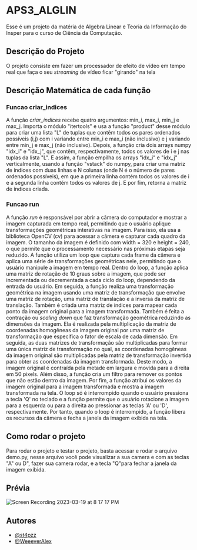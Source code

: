 # APS3_ALGLIN

Esse é um projeto da matéria de Algebra Linear e Teoria da Informação do Insper para o curso de Ciência da Computação.

## Descrição do Projeto
O projeto consiste em fazer um processador de efeito de vídeo em tempo real que faça o seu *streaming* de vídeo ficar "girando" na tela

## Descrição Matemática de cada função
### Funcao criar_indices
A função *criar_indices* recebe quatro argumentos: min_i, max_i, min_j e max_j. Importa o módulo "itertools" e usa a função "product" desse módulo para criar uma lista "L" de tuplas que contêm todos os pares ordenados possíveis (i,j) com i variando entre min_i e max_i (não inclusivo) e j variando entre min_j e max_j (não inclusivo). Depois, a função cria dois arrays numpy "idx_i" e "idx_j", que contêm, respectivamente, todos os valores de i e j nas tuplas da lista "L". E assim, a função empilha os arrays "idx_i" e "idx_j" verticalmente, usando a função "vstack" do numpy, para criar uma matriz de índices com duas linhas e N colunas (onde N é o número de pares ordenados possíveis), em que a primeira linha contém todos os valores de i e a segunda linha contém todos os valores de j. E por fim, retorna a matriz de índices criada.

### Funcao run
A função *run* é responsável por abrir a câmera do computador e mostrar a imagem capturada em tempo real, permitindo que o usuário aplique transformações geométricas interativas na imagem. Para isso, ela usa a biblioteca OpenCV (cv) para acessar a câmera e capturar cada quadro da imagem. O tamanho da imagem é definido com width = 320 e height = 240, o que permite que o processamento necessário nas próximas etapas seja reduzido. A função utiliza um loop que captura cada frame da câmera e aplica uma série de transformações geométricas nele, permitindo que o usuário manipule a imagem em tempo real. Dentro do loop, a função aplica uma matriz de rotação de 10 graus sobre a imagem, que pode ser incrementada ou decrementada a cada ciclo do loop, dependendo da entrada do usuário. Em seguida, a função realiza uma transformação geométrica na imagem usando uma matriz de transformação que envolve uma matriz de rotação, uma matriz de translação e a inversa da matriz de translação. Também é criada uma matriz de índices para mapear cada ponto da imagem original para a imagem transformada. Também é feita a contração ou *scaling down* que faz transformação geométrica reduzindo as dimensões da imagem. Ela é realizada pela multiplicação da matriz de coordenadas homogêneas da imagem original por uma matriz de transformação que especifica o fator de escala de cada dimensão. Em seguida, as duas matrizes de transformação são multiplicadas para formar uma única matriz de transformação no qual, as coordenadas homogêneas da imagem original são multiplicadas pela matriz de transformação invertida para obter as coordenadas da imagem transformada. Deste modo, a imagem original é contraída pela metade em largura e movida para a direita em 50 pixels. Além disso, a função cria um filtro para remover os pontos que não estão dentro da imagem. Por fim, a função atribui os valores da imagem original para a imagem transformada e mostra a imagem transformada na tela. O loop só é interrompido quando o usuário pressiona a tecla 'Q' no teclado e a função permite que o usuário rotacione a imagem para a esquerda ou para a direita ao pressionar as teclas 'A' ou 'D', respectivamente. Por tanto, quando o loop é interrompido, a função libera os recursos da câmera e fecha a janela da imagem exibida na tela.

## Como rodar o projeto
Para rodar o projeto e testar o projeto, basta acessar e rodar o arquivo demo.py, nesse arquivo você pode visualizar a sua camera e com as teclas "A" ou D", fazer sua camera rodar, e a tecla "Q"para fechar a janela da imagem exibida.
    
## Prévia

![Screen Recording 2023-03-19 at 8 17 17 PM](https://user-images.githubusercontent.com/89090868/226216337-89e914f3-29e2-432b-bf71-e53f08e71586.gif)

## Autores

- [@st4pzz](https://github.com/st4pzz)
- [@WeeeverAlex](https://github.com/WeeeverAlex)
